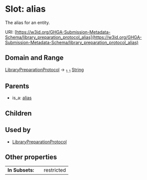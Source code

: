 
# Slot: alias


The alias for an entity.

URI: [https://w3id.org/GHGA-Submission-Metadata-Schema/library_preparation_protocol_alias](https://w3id.org/GHGA-Submission-Metadata-Schema/library_preparation_protocol_alias)


## Domain and Range

[LibraryPreparationProtocol](LibraryPreparationProtocol.md) &#8594;  <sub>1..1</sub> [String](types/String.md)

## Parents

 *  is_a: [alias](alias.md)

## Children


## Used by

 * [LibraryPreparationProtocol](LibraryPreparationProtocol.md)

## Other properties

|  |  |  |
| --- | --- | --- |
| **In Subsets:** | | restricted |

